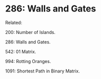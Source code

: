 # 286: Walls and Gates

Related: 

200: Number of Islands.

286: Walls and Gates.

542: 01 Matrix.

994: Rotting Oranges.

1091: Shortest Path in Binary Matrix.